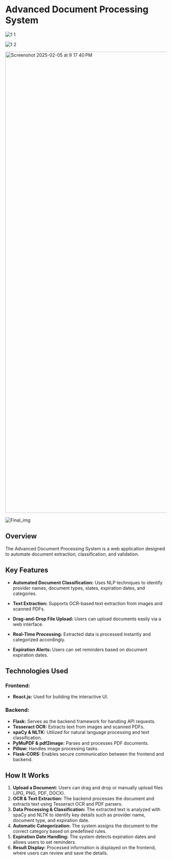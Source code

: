 # Advanced Document Processing System
![1 1](https://github.com/user-attachments/assets/eb313cd2-37a8-4573-a8a6-0dd6c3c8ed95)

![1 2](https://github.com/user-attachments/assets/c0c4f668-6036-4fad-8514-757b145b8e4a)

<img width="1440" alt="Screenshot 2025-02-05 at 9 17 40 PM" src="https://github.com/user-attachments/assets/7db09db1-149b-47c2-a110-ee5b0fa9f686" />

![Final_img](https://github.com/user-attachments/assets/359a02b7-8640-481f-bd3c-bc0f8567f5a5)




## Overview
The Advanced Document Processing System is a web application designed to automate document extraction, classification, and validation.

## Key Features
- **Automated Document Classification:** Uses NLP techniques to identify provider names, document types, states, expiration dates, and categories.

- **Text Extraction:** Supports OCR-based text extraction from images and scanned PDFs.
- **Drag-and-Drop File Upload:** Users can upload documents easily via a web interface.
- **Real-Time Processing:** Extracted data is processed instantly and categorized accordingly.
- **Expiration Alerts:** Users can set reminders based on document expiration dates.

## Technologies Used

### Frontend:
- **React.js:** Used for building the interactive UI.

### Backend:
- **Flask:** Serves as the backend framework for handling API requests.
- **Tesseract OCR:** Extracts text from images and scanned PDFs.
- **spaCy & NLTK:** Utilized for natural language processing and text classification.
- **PyMuPDF & pdf2image:** Parses and processes PDF documents.
- **Pillow:** Handles image processing tasks.
- **Flask-CORS:** Enables secure communication between the frontend and backend.

## How It Works
1. **Upload a Document:** Users can drag and drop or manually upload files (JPG, PNG, PDF, DOCX).
2. **OCR & Text Extraction:** The backend processes the document and extracts text using Tesseract OCR and PDF parsers.
3. **Data Processing & Classification:** The extracted text is analyzed with spaCy and NLTK to identify key details such as provider name, document type, and expiration date.
4. **Automatic Categorization:** The system assigns the document to the correct category based on predefined rules.
5. **Expiration Date Handling:** The system detects expiration dates and allows users to set reminders.
6. **Result Display:** Processed information is displayed on the frontend, where users can review and save the details.

